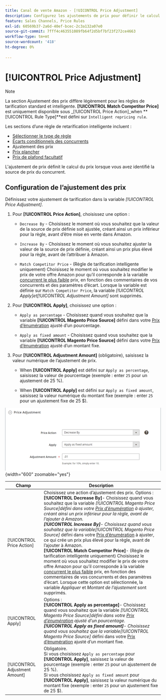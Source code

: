 ```yaml
---
title: Canal de vente Amazon - [!UICONTROL Price Adjustment]
description: Configurez les ajustements de prix pour définir le calcul des prix lorsque vous avez identifié la source de prix du concurrent Amazon.
feature: Sales Channels, Price Rules
exl-id: 60569b37-2a6d-40ef-bcec-2c3a132a07e0
source-git-commit: 7fff4c463551089fb64f2d5bf7bf23f272ce4663
workflow-type: tm+mt
source-wordcount: '418'
ht-degree: 0%

---
```


# [!UICONTROL Price Adjustment]

>[!NOTE]
>
>La section Ajustement des prix diffère légèrement pour les règles de tarification standard et intelligente. **[!UICONTROL Match Competitor Price]** est uniquement disponible sous _[!UICONTROL Price Action]_when **[!UICONTROL Rule Type]**est défini sur `Intelligent repricing rule`.

Les sections d’une règle de retarification intelligente incluent :

- [Sélectionner le type de règle](./intelligent-repricing-rules.md)
- [Écarts conditionnels des concurrents](./competitor-conditional-variances.md)
- Ajustement des prix
- [Prix plancher](./floor-price.md)
- [Prix de plafond facultatif](./optional-ceiling-price.md)

L&#39;ajustement de prix définit le calcul du prix lorsque vous avez identifié la source de prix du concurrent.

## Configuration de l’ajustement des prix

Définissez votre ajustement de tarification dans la variable _[!UICONTROL Price Adjustment]_.

1. Pour **[!UICONTROL Price Action]**, choisissez une option :

   - `Decrease By` - Choisissez le moment où vous souhaitez que la valeur de la source de prix définie soit ajustée, créant ainsi un prix inférieur pour la règle, avant d’être mise en vente dans Amazon.

   - `Increase By` - Choisissez le moment où vous souhaitez ajuster la valeur de la source de prix définie, créant ainsi un prix plus élevé pour la règle, avant de l’attribuer à Amazon.

   - `Match Competitor Price` - (Règle de tarification intelligente uniquement) Choisissez le moment où vous souhaitez modifier le prix de votre offre Amazon pour qu’il corresponde à la variable [concurrent le plus faible](./lowest-competitor-pricing.md) prix, en fonction des commentaires de vos concurrents et des paramètres d’écart. Lorsque la variable est définie sur `Match Competitor Price`, la variable _[!UICONTROL Apply]_et_[!UICONTROL Adjustment Amount]_ sont supprimés.

1. Pour **[!UICONTROL Apply]**, choisissez une option :

   - `Apply as percentage` - Choisissez quand vous souhaitez que la variable **[!UICONTROL Magento Price Source]** défini dans votre [Prix d’énumération](./listing-price.md) ajusté d’un pourcentage.

   - `Apply as fixed amount` - Choisissez quand vous souhaitez que la variable **[!UICONTROL Magento Price Source]** défini dans votre [Prix d’énumération](./listing-price.md) ajusté d’un montant fixe.

1. Pour **[!UICONTROL Adjustment Amount]** (obligatoire), saisissez la valeur numérique de l’ajustement de prix.

   - When **[!UICONTROL Apply]** est défini sur `Apply as percentage`, saisissez la valeur de pourcentage (exemple : enter `25` pour un ajustement de 25 %).

   - When **[!UICONTROL Apply]** est défini sur `Apply as fixed amount`, saisissez la valeur numérique du montant fixe (exemple : enter `25` pour un ajustement fixe de 25 $).

![Règle de retarification intelligente - ajustement des prix](assets/amazon-price-adjustment.png){width="600" zoomable="yes"}

| Champ | Description |
|--------------------------------|-------------------------------------------------------------------------------------------------------------------------------------------------------------------------------------------------------------------------------------------------------------------------------------------------------------------------------------------------------------------------------------------------------------------------------------------------------------------------------------------------------------------------------------------------------------------------------------------------------------------------------------------------------------------------------------------------------------------------------------------------------------------------------------------------------------------------------------------------------------------------------------------|
| [!UICONTROL Price Action] | Choisissez une action d’ajustement des prix. Options :<br>**[!UICONTROL Decrease By]**- Choisissez quand vous souhaitez que la variable _[!UICONTROL Magento Price Source]_défini dans votre [Prix d’énumération](./listing-price.md) à ajuster, créant ainsi un prix inférieur pour la règle, avant de l’ajouter à Amazon.<br>**[!UICONTROL Increase By]**- Choisissez quand vous souhaitez que la variable_[!UICONTROL Magento Price Source]_ défini dans votre [Prix d’énumération](./listing-price.md) à ajuster, ce qui crée un prix plus élevé pour la règle, avant de l’ajouter à Amazon.<br>**[!UICONTROL Match Competitor Price]**- (Règle de tarification intelligente uniquement) Choisissez le moment où vous souhaitez modifier le prix de votre offre Amazon pour qu’il corresponde à la variable [concurrent le plus faible](./lowest-competitor-pricing.md) prix, en fonction des commentaires de vos concurrents et des paramètres d’écart. Lorsque cette option est sélectionnée, la variable _Appliquer_ et _Montant de l’ajustement_ sont supprimés. |
| [!UICONTROL Apply] | Options :<br>**[!UICONTROL Apply as percentage]**- Choisissez quand vous souhaitez que la variable _[!UICONTROL Magento Price Source]_défini dans votre [Prix d’énumération](./listing-price.md) ajusté d’un pourcentage.<br>**[!UICONTROL Apply as fixed amount]**- Choisissez quand vous souhaitez que la variable_[!UICONTROL Magento Price Source]_ défini dans votre [Prix d’énumération](./listing-price.md) ajusté d’un montant fixe. |
| [!UICONTROL Adjustment Amount] | Obligatoire.<br>Si vous choisissez `Apply as percentage` pour **[!UICONTROL Apply]**, saisissez la valeur de pourcentage (exemple : enter `25` pour un ajustement de 25 %).<br>Si vous choisissez `Apply as fixed amount` pour **[!UICONTROL Apply]**, saisissez la valeur numérique du montant fixe (exemple : enter `25` pour un ajustement fixe de 25 $). |
